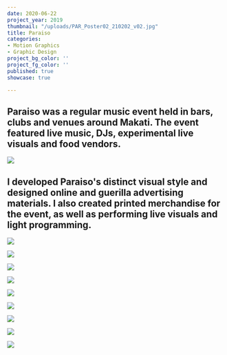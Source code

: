 ```yaml
---
date: 2020-06-22
project_year: 2019
thumbnail: "/uploads/PAR_Poster02_210202_v02.jpg"
title: Paraiso
categories:
- Motion Graphics
- Graphic Design
project_bg_color: ''
project_fg_color: ''
published: true
showcase: true

---
```

## **Paraiso** was a regular music event held in bars, clubs and venues around Makati. The event featured live music, DJs, experimental live visuals and food vendors.

![](/uploads/par_posterheld_210108_v01.jpg)

## I developed Paraiso's distinct visual style and designed online and guerilla advertising materials. I also created printed merchandise for the event, as well as performing live visuals and light programming.

<div class="gallery">

![](/uploads/par_folio_00006.jpg)

![](/uploads/par_folio_00008.jpg)

![](/uploads/par_folio_00013.jpg)

![](/uploads/par_folio_00014.jpg)

</div>

<div class="gallery">

![](/uploads/par_folio_00007.jpg)

![](/uploads/par_folio_00003.jpg)

</div>

<div class="gallery">

![](/uploads/par_folio_00004.jpg)

</div>

![](/uploads/par_folio_00011.jpg)

![](/uploads/par_folio_00012.jpg)